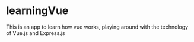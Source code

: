 # learningVue
This is an app to learn how vue works, playing around with the technology of Vue.js and Express.js
